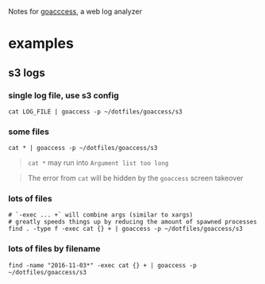 Notes for [goacccess](https://goaccess.io), a web log analyzer

# examples

## s3 logs

### single log file, use s3 config
```
cat LOG_FILE | goaccess -p ~/dotfiles/goaccess/s3
```

### some files

```
cat * | goaccess -p ~/dotfiles/goaccess/s3
```

> `cat *` may run into `Argument list too long`

> The error from `cat` will be hidden by the `goaccess` screen takeover

### lots of files

```
# `-exec ... +` will combine args (similar to xargs)
# greatly speeds things up by reducing the amount of spawned processes
find . -type f -exec cat {} + | goaccess -p ~/dotfiles/goaccess/s3
```

### lots of files by filename
```
find -name "2016-11-03*" -exec cat {} + | goaccess -p ~/dotfiles/goaccess/s3
```
